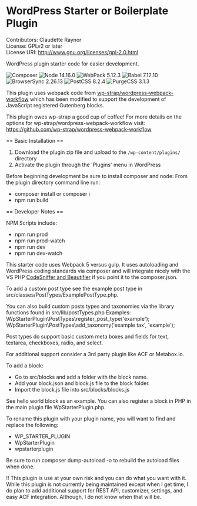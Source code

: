 # WordPress Starter or Boilerplate Plugin
Contributors: Claudette Raynor \
License: GPLv2 or later \
License URI: http://www.gnu.org/licenses/gpl-2.0.html

WordPress plugin starter code for easier development.

![Composer](https://img.shields.io/badge/Composer-brightgreen)
![Node 14.16.0](https://img.shields.io/badge/Node-14.16.0-brightgreen)
![WebPack 5.12.3](https://img.shields.io/badge/WebPack-5.12.3-brightgreen)
![Babel 7.12.10](https://img.shields.io/badge/Babel-7.12.10-brightgreen)
![BrowserSync 2.26.13](https://img.shields.io/badge/BrowserSync-2.26.13-brightgreen)
![PostCSS 8.2.4](https://img.shields.io/badge/PostCSS-8.2.4-brightgreen)
![PurgeCSS 3.1.3](https://img.shields.io/badge/PurgeCSS-3.1.3-brightgreen)

This plugin uses webpack code from [wp-strap/wordpress-webpack-workflow](https://github.com/wp-strap/wordpress-webpack-workflow) which has been modified to support the development of JavaScript registered Gutenberg blocks. 

This plugin owes wp-strap a good cup of coffee! For more details on the options for wp-strap/wordpress-webpack-workflow visit:
https://github.com/wp-strap/wordpress-webpack-workflow


== Basic Installation ==

1. Download the plugin zip file and upload to the `/wp-content/plugins/` directory
2. Activate the plugin through the 'Plugins' menu in WordPress

Before beginning development be sure to install composer and node:
From the plugin directory command line run: 
- composer install or composer i
- npm run build


== Developer Notes == 

NPM Scripts include: 
- npm run prod
- npm run prod-watch 
- npm run dev
- npm run dev-watch

This starter code uses Webpack 5 versus gulp. It uses autoloading and WordPress coding standards via composer and will integrate nicely with the VS PHP [CodeSniffer and Beautifier](https://marketplace.visualstudio.com/items?itemName=ValeryanM.vscode-phpsab) if you point it to the composer.json.

To add a custom post type see the example post type in src/classes/PostTypes/ExamplePostType.php. 

You can also build custom posts types and taxonomies via the library functions found in src/lib/postTypes.php
Examples:
\WpStarterPlugin\PostTypes\register_post_type('example');
\WpStarterPlugin\PostTypes\add_taxonomy('example tax', 'example');

Post types do support basic custom meta boxes and fields for text, textarea, checkboxes, radio, and select.

For additional support consider a 3rd party plugin like ACF or Metabox.io.

To add a block: 
- Go to src/blocks and add a folder with the block name. 
- Add your block.json and block.js file to the block folder.
- Import the block.js file into src/blocks/blocks.js

See hello world block as an example. You can also register a block in PHP in the main plugin file WpStarterPlugin.php.

To rename this plugin with your plugin name, you will want to find and replace the following: 
- WP_STARTER_PLUGIN
- WpStarterPlugin
- wpstarterplugin

Be sure to run composer dump-autoload -o to rebuild the autoload files when done.

!! This plugin is use at your own risk and you can do what you want with it. While this plugin is not currently being maintained except when I get time, I do plan to add additional support for REST API, customizer, settings, and easy ACF integration. Although, I do not know when that will be.

